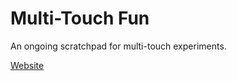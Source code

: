 # Multi-Touch Fun

An ongoing scratchpad for multi-touch experiments.

[Website](https://apps.horuskol.net/multi-touch-fun)
